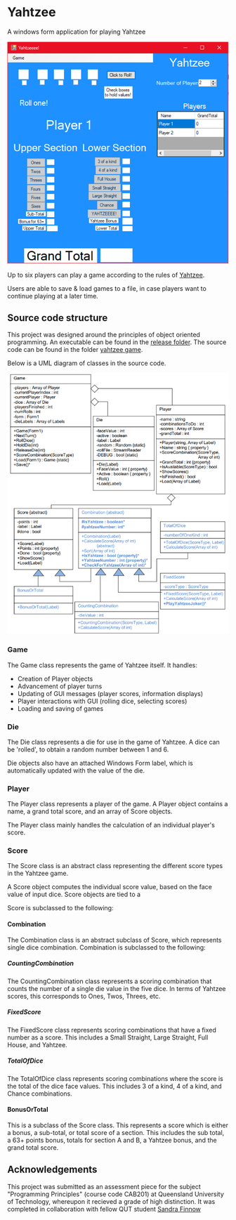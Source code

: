 # Yahtzee
A windows form application for playing Yahtzee

![GUI image](SampleImage.PNG)

Up to six players can play a game according to the rules of [Yahtzee](http://www.yahtzee.org.uk/rules.html).

Users are able to save & load games to a file, in case players want to continue playing at a later time. 

## Source code structure
This project was designed around the principles of object oriented programming. An executable can be found in the [release folder](https://github.com/jyss88/Yahtzee/tree/master/Release). The source code can be found in the folder [yahtzee game](https://github.com/jyss88/Yahtzee/tree/master/yahtzee%20game).

Below is a UML diagram of classes in the source code.

![UML Diagram](UMLdiagram.PNG)

### Game
The Game class represents the game of Yahtzee itself. It handles:

* Creation of Player objects
* Advancement of player turns
* Updating of GUI messages (player scores, information displays)
* Player interactions with GUI (rolling dice, selecting scores)
* Loading and saving of games

### Die
The Die class represents a die for use in the game of Yahtzee. A dice can be 'rolled', to obtain a random number between 1 and 6. 

Die objects also have an attached Windows Form label, which is automatically updated with the value of the die.

### Player
The Player class represents a player of the game. A Player object contains a name, a grand total score, and an array of Score objects. 

The Player class mainly handles the calculation of an individual player's score. 

### Score
The Score class is an abstract class representing the different score types in the Yahtzee game. 

A Score object computes the individual score value, based on the face value of input dice. Score objects are tied to a 

Score is subclassed to the following:

#### Combination
The Combination class is an abstract subclass of Score, which represents single dice combination. Combination is subclassed to the following:

##### CountingCombination
The CountingCombination class represents a scoring combination that counts the number of a single die value in the five dice. 
In terms of Yahtzee scores, this corresponds to Ones, Twos, Threes, etc.

##### FixedScore
The FixedScore class represents scoring combinations that have a fixed number as a score. This includes a Small Straight, Large Straight, Full House, and Yahtzee.

##### TotalOfDice
The TotalOfDice class represents scoring combinations where the score is the total of the dice face values. This includes 3 of a kind, 4 of a kind, and Chance combinations.

#### BonusOrTotal 
This is a subclass of the Score class. This represents a score which is either a bonus, a sub-total, or total score of a section. This includes the sub total, a 63+ points bonus, totals for section A and B, a Yahtzee bonus, and the grand total score.

## Acknowledgements
This project was submitted as an assessment piece for the subject "Programming Principles" (course code CAB201) at Queensland University of Technology, whereupon it recieved a grade of high distinction. It was completed in collaboration with fellow QUT student [Sandra Finnow](https://github.com/sandrafinow)
